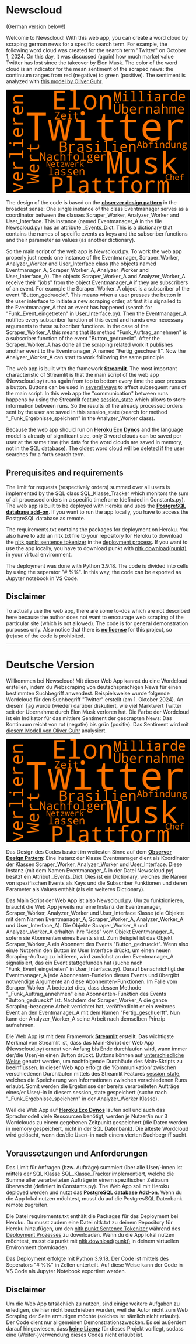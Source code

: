 # Newscloud

(German version below!)

Welcome to Newscloud! With this web app, you can create a word cloud by scraping german news for a specific search term. For example, the following word cloud was created for the search term "Twitter" on October 1, 2024. On this day, it was discussed (again) how much market value Twitter has lost since the takeover by Elon Musk. The color of the word cloud is an indicator for the mean sentiment of the scraped news: the continuum ranges from red (negative) to green (positive). The sentiment is analyzed with [this model by Oliver Guhr](https://huggingface.co/oliverguhr/german-sentiment-bert).

![Preview_png](Preview.png)

The design of the code is based on the [**observer design pattern**](https://refactoring.guru/design-patterns/observer) in the broadest sense: One single instance of the class Eventmanager serves as a coordinator between the classes Scraper_Worker, Analyzer_Worker and User_Interface. This instance (named Eventmanager_A in the file Newscloud.py) has an attribute _Events_Dict. This is a dictionary that contains the names of specific events as keys and the subscriber functions and their parameter as values (as another dictionary).

So the main script of the web app is Newscloud.py. To work the web app properly just needs one instance of the Eventmanager, Scraper_Worker, Analyzer_Worker and User_Interface class (the objects named Eventmanager_A, Scraper_Worker_A, Analyzer_Worker and User_Interface_A). The objects Scraper_Worker_A and Analyzer_Worker_A receive their "jobs" from the object Eventmanager_A if they are subscribers of an event. For example the Scraper_Worker_A object is a subscriber of the event "Button_gedrueckt". This means when a user presses the button in the user interface to initiate a new scraping order, at first it is signalled to the Eventmanager_A that an event has happened (search for "Funk_Event_eingetreten" in User_Interface.py). Then the Eventmanager_A notifies every subscriber function of this event and hands over necessary arguments to these subscriber functions. In the case of the Scraper_Worker_A this means that its method "Funk_Auftrag_annehmen" is a subscriber function of the event "Button_gedrueckt". After the Scraper_Worker_A has done all the scraping related work it publishes another event to the Eventmanager_A named "Fertig_geschuerft". Now the Analyzer_Worker_A can start to work following the same principle.

The web app is built with the framework [**Streamlit**](https://streamlit.io/). The most important characteristic of Streamlit is that the main script of the web app (Newscloud.py) runs again from top to bottom every time the user presses a button. Buttons can be used in [several ways](https://docs.streamlit.io/library/advanced-features/button-behavior-and-examples) to affect subsequent runs of the main script. In this web app the "communication" between runs happens by using the Streamlit feature [session_state](https://docs.streamlit.io/library/api-reference/session-state) which allows to store information between runs. So the results of the already processed orders sent by the user are saved in this session_state (search for method "_Funk_Ergebnisse_speichern" in the Analyzer_Worker class).

Because the web app should run on [**Heroku Eco Dynos**](https://devcenter.heroku.com/articles/dyno-types) and the language model is already of significant size, only 3 word clouds can be saved per user at the same time (the data for the word clouds are saved in memory, not in the SQL database). The oldest word cloud will be deleted if the user searches for a forth search term.

## Prerequisites and requirements

The limit for requests (respectively orders) summed over all users is implemented by the SQL class SQL_Klasse_Tracker which monitors the sum of all processed orders in a specific timeframe (definded in Constants.py). The web app is built to be deployed with Heroku and uses the [**PostgreSQL database add-on**](https://elements.heroku.com/addons/heroku-postgresql). If you want to run the app locally, you have to access the PostgreSQL database as remote.

The requirements.txt contains the packages for deployment on Heroku. You also have to add an nltk.txt file to your repository for Heroku to download the [nltk punkt sentence tokenizer](https://www.nltk.org/_modules/nltk/tokenize/punkt.html) in the [deployment process](https://devcenter.heroku.com/articles/python-nltk). If you want to use the app locally, you have to download punkt with [nltk.download(punkt)](https://www.nltk.org/data.html) in your virtual environment.

The deployment was done with Python 3.9.18. The code is divided into cells by using the seperator "# %%". In this way, the code can be exported as Jupyter notebook in VS Code.

## Disclaimer

To actually use the web app, there are some to-dos which are not described here because the author does not want to encourage web scraping of the particular site (which is not allowed). The code is for general demonstration purposes only. Also notice that there is [**no license**](https://docs.github.com/en/repositories/managing-your-repositorys-settings-and-features/customizing-your-repository/licensing-a-repository) for this project, so (re)use of the code is prohibited.


--------------------------------------------------------------------------------------------------------------
# Deutsche Version

Willkommen bei Newscloud! Mit dieser Web App kannst du eine Wordcloud erstellen, indem du Webscraping von deutschsprachigen News für einen bestimmten Suchbegriff anwendest. Beispielsweise wurde folgende Wordcloud für den Suchbegriff "Twitter" erstellt (am 1. Oktober 2024). An diesem Tag wurde (wieder) darüber diskutiert, wie viel Marktwert Twitter seit der Übernahme durch Elon Musk verloren hat. Die Farbe der Wordcloud ist ein Indikator für das mittlere Sentiment der gescrapten News: Das Kontinuum reicht von rot (negativ) bis grün (positiv). Das Sentiment wird mit [diesem Modell von Oliver Guhr](https://huggingface.co/oliverguhr/german-sentiment-bert) analysiert.

![Preview_png](Preview.png)

Das Design des Codes basiert im weitesten Sinne auf dem [**Observer Design Pattern**](https://refactoring.guru/design-patterns/observer): Eine Instanz der Klasse Eventmanager dient als Koordinator der Klassen Scraper_Worker, Analyzer_Worker und User_Interface. Diese Instanz (mit dem Namen Eventmanager_A in der Datei Newscloud.py) besitzt ein Attribut _Events_Dict. Dies ist ein Dictionary, welches die Namen von spezifischen Events als Keys und die Subscriber Funktionen und deren Parameter als Values enthält (als ein weiteres Dictionary).

Das Main Script der Web App ist also Newscloud.py. Um zu funktionieren, braucht die Web App jeweils nur eine Instanz der Eventmanager, Scraper_Worker, Analyzer_Worker und User_Interface Klasse (die Objekte mit dem Namen Eventmanager_A, Scraper_Worker_A, Analyzer_Worker_A und User_Interface_A). Die Objekte Scraper_Worker_A und Analyzer_Worker_A erhalten ihre "Jobs" vom Objekt Eventmanager_A, sofern sie Abonnenten eines Events sind. Zum Beispiel ist das Objekt Scraper_Worker_A ein Abonnent des Events "Button_gedrueckt". Wenn also ein/e Nutzer/in den Button im User Interface drückt, um einen neuen Scraping-Auftrag zu initiieren, wird zunächst an den Eventmanager_A signalisiert, das ein Event stattgefunden hat (suche nach "Funk_Event_eingetreten" in User_Interface.py). Darauf benachrichtigt der Eventmanager_A jede Abonnenten-Funktion dieses Events und übergibt notwendige Argumente an diese Abonnenten-Funktionen. Im Falle vom Scraper_Worker_A bedeutet dies, dass dessen Methode "_Funk_Auftrag_annehmen" eine Abonnenten-Funktion des Events "Button_gedrueckt" ist. Nachdem der Scraper_Worker_A die ganze Scraping-bezogene Arbeit verrichtet hat, veröffentlicht er ein weiteres Event an den Eventmanager_A mit dem Namen "Fertig_geschuerft". Nun kann der Analyzer_Worker_A seine Arbeit nach demselben Prinzip aufnehmen.

Die Web App ist mit dem Framework [**Streamlit**](https://streamlit.io/) erstellt. Das wichtigste Merkmal von Streamlit ist, dass das Main-Skript der Web App (Newscloud.py) erneut von Anfang bis Ende durchlaufen wird, wann immer der/die User/-in einen Button drückt. Buttons können auf [unterschiedliche Weise](https://docs.streamlit.io/library/advanced-features/button-behavior-and-examples) genutzt werden, um nachfolgende Durchläufe des Main-Skripts zu beeinflussen. In dieser Web App erfolgt die 'Kommunikation' zwischen verschiedenen Durchläufen mittels des Streamlit Features [session_state](https://docs.streamlit.io/library/api-reference/session-state), welches die Speicherung von Informationen zwischen verschiedenen Runs erlaubt. Somit werden die Ergebnisse der bereits verarbeiteten Aufträge eines/er User/-in in diesem session_state gespeichert (suche nach "_Funk_Ergebnisse_speichern" in der Analyzer_Worker Klasse).

Weil die Web App auf [**Heroku Eco Dynos**](https://devcenter.heroku.com/articles/dyno-types) laufen soll und auch das Sprachmodell viele Ressourcen benötigt, werden je Nutzer/in nur 3 Wordclouds zu einem gegebenen Zeitpunkt gespeichert (die Daten werden in memory gespeichert, nicht in der SQL Datenbank). Die älteste Wordcloud wird gelöscht, wenn der/die User/-in nach einem vierten Suchbegriff sucht.

## Voraussetzungen und Anforderungen

Das Limit für Anfragen (bzw. Aufträge) summiert über alle User/-innen ist mittels der SQL Klasse SQL_Klasse_Tracker implementiert, welche die Summe aller verarbeiteten Aufträge in einem spezifischen Zeitraum überwacht (definiert in Constants.py). The Web App soll mit Heroku deployed werden und nutzt das [**PostgreSQL database Add-on**](https://elements.heroku.com/addons/heroku-postgresql). Wenn du die App lokal nutzen möchtest, musst du auf die PostgresSQL Datenbank remote zugreifen.

Die Datei requirements.txt enthält die Packages für das Deployment bei Heroku. Du musst zudem eine Datei nltk.txt zu deinem Repository für Heroku hinzufügen, um den [nltk punkt Sentence Tokenizer](https://www.nltk.org/_modules/nltk/tokenize/punkt.html) während des [Deployment Prozesses](https://devcenter.heroku.com/articles/python-nltk) zu downloaden. Wenn du die App lokal nutzen möchtest, musst du punkt mit [nltk.download(punkt)](https://www.nltk.org/data.html) in deinem virtuellen Environment downloaden.

Das Deployment erfolgte mit Python 3.9.18. Der Code ist mittels des Seperators "# %%" in Zellen unterteilt. Auf diese Weise kann der Code in VS Code als Jupyter Notebook exportiert werden.

## Disclaimer

Um die Web App tatsächlich zu nutzen, sind einige weitere Aufgaben zu erledigen, die hier nicht beschrieben wurden, weil der Autor nicht zum Web Scraping der Seite ermutigen möchte (solches ist nämlich nicht erlaubt). Der Code dient nur allgemeinen Demonstrationszwecken. Es sei außerdem darauf hingewiesen, dass [**keine Lizenz**](https://docs.github.com/en/repositories/managing-your-repositorys-settings-and-features/customizing-your-repository/licensing-a-repository) für dieses Projekt vorliegt, sodass eine (Weiter-)verwendung dieses Codes nicht erlaubt ist.